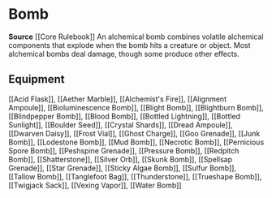 ﻿---
id: '21'
name: Bomb
rarity: Common
source: '[[DATABASE/source/Core Rulebook|Core Rulebook]]'
trait:
- Bomb
type: Trait

---
# Bomb

**Source** [[Core Rulebook]] 
An alchemical bomb combines volatile alchemical components that explode when the bomb hits a creature or object. Most alchemical bombs deal damage, though some produce other effects.

## Equipment

[[Acid Flask]], [[Aether Marble]], [[Alchemist's Fire]], [[Alignment Ampoule]], [[Bioluminescence Bomb]], [[Blight Bomb]], [[Blightburn Bomb]], [[Blindpepper Bomb]], [[Blood Bomb]], [[Bottled Lightning]], [[Bottled Sunlight]], [[Boulder Seed]], [[Crystal Shards]], [[Dread Ampoule]], [[Dwarven Daisy]], [[Frost Vial]], [[Ghost Charge]], [[Goo Grenade]], [[Junk Bomb]], [[Lodestone Bomb]], [[Mud Bomb]], [[Necrotic Bomb]], [[Pernicious Spore Bomb]], [[Peshspine Grenade]], [[Pressure Bomb]], [[Redpitch Bomb]], [[Shatterstone]], [[Silver Orb]], [[Skunk Bomb]], [[Spellsap Grenade]], [[Star Grenade]], [[Sticky Algae Bomb]], [[Sulfur Bomb]], [[Tallow Bomb]], [[Tanglefoot Bag]], [[Thunderstone]], [[Trueshape Bomb]], [[Twigjack Sack]], [[Vexing Vapor]], [[Water Bomb]]